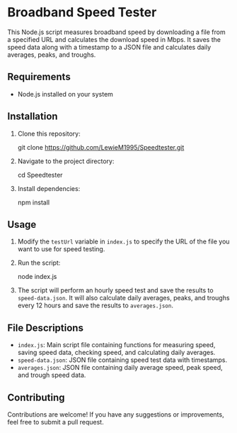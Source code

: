# Broadband Speed Tester

This Node.js script measures broadband speed by downloading a file from a specified URL and calculates the download speed in Mbps. It saves the speed data along with a timestamp to a JSON file and calculates daily averages, peaks, and troughs.

## Requirements

- Node.js installed on your system

## Installation

1. Clone this repository:

    git clone https://github.com/LewieM1995/Speedtester.git

2. Navigate to the project directory:

    cd Speedtester

3. Install dependencies:

    npm install

## Usage

1. Modify the `testUrl` variable in `index.js` to specify the URL of the file you want to use for speed testing.
2. Run the script:

    node index.js

3. The script will perform an hourly speed test and save the results to `speed-data.json`. It will also calculate daily averages, peaks, and troughs every 12 hours and save the results to `averages.json`.

## File Descriptions

- `index.js`: Main script file containing functions for measuring speed, saving speed data, checking speed, and calculating daily averages.
- `speed-data.json`: JSON file containing speed test data with timestamps.
- `averages.json`: JSON file containing daily average speed, peak speed, and trough speed data.

## Contributing

Contributions are welcome! If you have any suggestions or improvements, feel free to submit a pull request.
